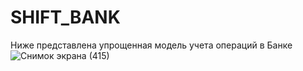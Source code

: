 # SHIFT_BANK
Ниже представлена упрощенная модель учета операций в Банке
![Снимок экрана (415)](https://github.com/user-attachments/assets/46d58818-cd08-41b1-84be-b7d09d992223)
